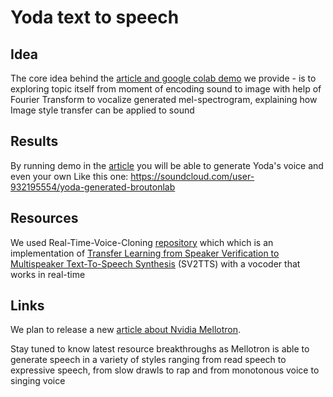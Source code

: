 # Yoda text to speech
## Idea
The core idea behind the [article and google colab demo](https://broutonlab.com/blog/generate-Yoda-voice-by-your-text-in-5-minutes) we provide - is to exploring topic itself from moment of encoding sound to image with help of Fourier Transform to vocalize generated mel-spectrogram, explaining how Image style transfer can be applied to sound

## Results
By running demo in the [article](https://broutonlab.com/blog/generate-Yoda-voice-by-your-text-in-5-minutes) you will be able to generate Yoda's voice and even your own
Like this one:
https://soundcloud.com/user-932195554/yoda-generated-broutonlab


## Resources
We used Real-Time-Voice-Cloning [repository](https://github.com/CorentinJ/Real-Time-Voice-Cloning) which which is an implementation of [Transfer Learning from Speaker Verification to Multispeaker Text-To-Speech Synthesis](https://arxiv.org/pdf/1806.04558.pdf) (SV2TTS) with a vocoder that works in real-time

## Links
We plan to release a new [article about Nvidia Mellotron](https://broutonlab.com/blog/). 

Stay tuned to know latest resource breakthroughs as Mellotron is able to generate speech in a variety of styles ranging from read speech to expressive speech, from slow drawls to rap and from monotonous voice to singing voice

